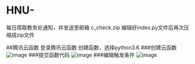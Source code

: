 # HNU-
每日爬取教务处通知，并发送至邮箱
c_check.zip
编辑好index.py文件后再次压缩成zip文件

##腾讯云函数
登录腾讯云函数
创建函数，选择python3.6
###创建云函数
![image](https://user-images.githubusercontent.com/78854958/152537532-ce714e5e-db48-4b9b-ab87-eba7d911819a.png)
###提交函数代码
![image](https://user-images.githubusercontent.com/78854958/152538129-a11a46ce-62cb-4c74-a905-45e27e279ae9.png)
###编辑触发条件
![image](https://user-images.githubusercontent.com/78854958/152538236-2df45f6b-ac3a-41e5-8444-094dafed3441.png)

